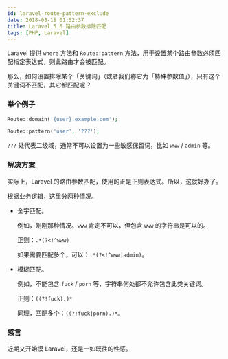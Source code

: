 ```yaml
---
id: laravel-route-pattern-exclude
date: 2018-08-18 01:52:37
title: Laravel 5.6 路由参数排除匹配
tags: [PHP, Laravel]
---
```


Laravel 提供 `where` 方法和 `Route::pattern` 方法，用于设置某个路由参数必须匹配指定表达式，则此路由才会被匹配。

那么，如何设置排除某个「关键词」（或者我们称它为「特殊参数值」），只有这个关键词不匹配，其它都匹配呢？

### 举个例子

```php
Route::domain('{user}.example.com');

Route::pattern('user', '???');
```

`???` 处代表二级域，通常不可以设置为一些敏感保留词，比如 `www` / `admin` 等。

### 解决方案

实际上，Laravel 的路由参数匹配，使用的正是正则表达式。所以，这就好办了。

根据业务逻辑，这里分两种情况。

- 全字匹配。

    例如，刚刚那种情况。`www` 肯定不可以，但包含 `www` 的字符串是可以的。

    正则：`.*(?<!^www)`

    如果需要匹配多个，可以：`.*(?<!^www|admin)`。

- 模糊匹配。

    例如，不能包含 `fuck` / `porn` 等，字符串何处都不允许包含此类关键词。

    正则：`((?!fuck).)*`

    同理，匹配多个：`((?!fuck|porn).)*`。

### 感言

近期又开始摸 Laravel，还是一如既往的性感。
